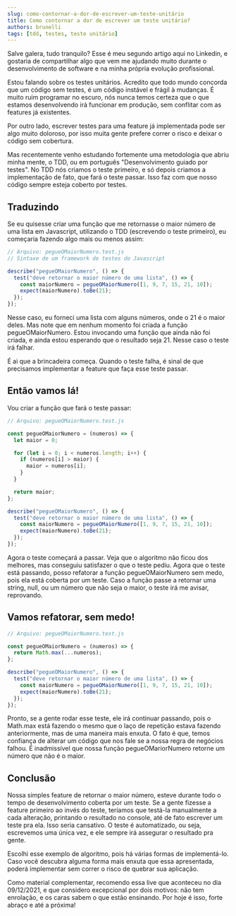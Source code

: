 ```yaml
---
slug: como-contornar-a-dor-de-escrever-um-teste-unitário
title: Como contornar a dor de escrever um teste unitário?
authors: brunelli
tags: [tdd, testes, teste unitário]
---
```


Salve galera, tudo tranquilo? Esse é meu segundo artigo aqui no Linkedin, e gostaria de compartilhar algo que vem me ajudando muito durante o desenvolvimento de software e na minha própria evolução profissional.

Estou falando sobre os testes unitários. Acredito que todo mundo concorda que um código sem testes, é um código instável e frágil à mudanças. É muito ruim programar no escuro, nós nunca temos certeza que o que estamos desenvolvendo irá funcionar em produção, sem conflitar com as features já existentes.

Por outro lado, escrever testes para uma feature já implementada pode ser algo muito doloroso, por isso muita gente prefere correr o risco e deixar o código sem cobertura.

Mas recentemente venho estudando fortemente uma metodologia que abriu minha mente, o TDD, ou em português "Desenvolvimento guiado por testes". No TDD nós criamos o teste primeiro, e só depois criamos a implementação de fato, que fará o teste passar. Isso faz com que nosso código sempre esteja coberto por testes.

## Traduzindo

Se eu quisesse criar uma função que me retornasse o maior número de uma lista em Javascript, utilizando o TDD (escrevendo o teste primeiro), eu começaria fazendo algo mais ou menos assim:

```js
// Arquivo: pegueOMaiorNumero.test.js
// Sintaxe de um framework de testes do Javascript

describe("pegueOMaiorNumero", () => {
  test("deve retornar o maior número de uma lista", () => {
    const maiorNumero = pegueOMaiorNumero([1, 9, 7, 15, 21, 10]);
    expect(maiorNumero).toBe(21);
  });
});
```

Nesse caso, eu forneci uma lista com alguns números, onde o 21 é o maior deles. Mas note que em nenhum momento foi criada a função pegueOMaiorNumero. Estou invocando uma função que ainda não foi criada, e ainda estou esperando que o resultado seja 21. Nesse caso o teste irá falhar.

É ai que a brincadeira começa. Quando o teste falha, é sinal de que precisamos implementar a feature que faça esse teste passar.

## Então vamos lá!

Vou criar a função que fará o teste passar:

```js
// Arquivo: pegueOMaiorNumero.test.js

const pegueOMaiorNumero = (numeros) => {
  let maior = 0;

  for (let i = 0; i < numeros.length; i++) {
    if (numeros[i] > maior) {
      maior = numeros[i];
    }
  }

  return maior;
};

describe("pegueOMaiorNumero", () => {
  test("deve retornar o maior número de uma lista", () => {
    const maiorNumero = pegueOMaiorNumero([1, 9, 7, 15, 21, 10]);
    expect(maiorNumero).toBe(21);
  });
});
```

Agora o teste começará a passar. Veja que o algoritmo não ficou dos melhores, mas conseguiu satisfazer o que o teste pediu. Agora que o teste está passando, posso refatorar a função pegueOMaiorNumero sem medo, pois ela está coberta por um teste. Caso a função passe a retornar uma string, null, ou um número que não seja o maior, o teste irá me avisar, reprovando.

## Vamos refatorar, sem medo!

```js
// Arquivo: pegueOMaiorNumero.test.js

const pegueOMaiorNumero = (numeros) => {
  return Math.max(...numeros);
};

describe("pegueOMaiorNumero", () => {
  test("deve retornar o maior número de uma lista", () => {
    const maiorNumero = pegueOMaiorNumero([1, 9, 7, 15, 21, 10]);
    expect(maiorNumero).toBe(21);
  });
});
```

Pronto, se a gente rodar esse teste, ele irá continuar passando, pois o Math.max está fazendo o mesmo que o laço de repetição estava fazendo anteriormente, mas de uma maneira mais enxuta. O fato é que, temos confiança de alterar um código que nos fale se a nossa regra de negócios falhou. É inadmissível que nossa função pegueOMariorNumero retorne um número que não é o maior.

## Conclusão

Nossa simples feature de retornar o maior número, esteve durante todo o tempo de desenvolvimento coberta por um teste. Se a gente fizesse a feature primeiro ao invés do teste, teríamos que testá-la manualmente a cada alteração, printando o resultado no console, até de fato escrever um teste pra ela. Isso seria cansativo. O teste é automatizado, ou seja, escrevemos uma única vez, e ele sempre irá assegurar o resultado pra gente.

Escolhi esse exemplo de algoritmo, pois há várias formas de implementá-lo. Caso você descubra alguma forma mais enxuta que essa apresentada, poderá implementar sem correr o risco de quebrar sua aplicação.

Como material complementar, recomendo essa live que aconteceu no dia 09/12/2021, e que considero excepcional por dois motivos: não tem enrolação, e os caras sabem o que estão ensinando. Por hoje é isso, forte abraço e até a próxima!

